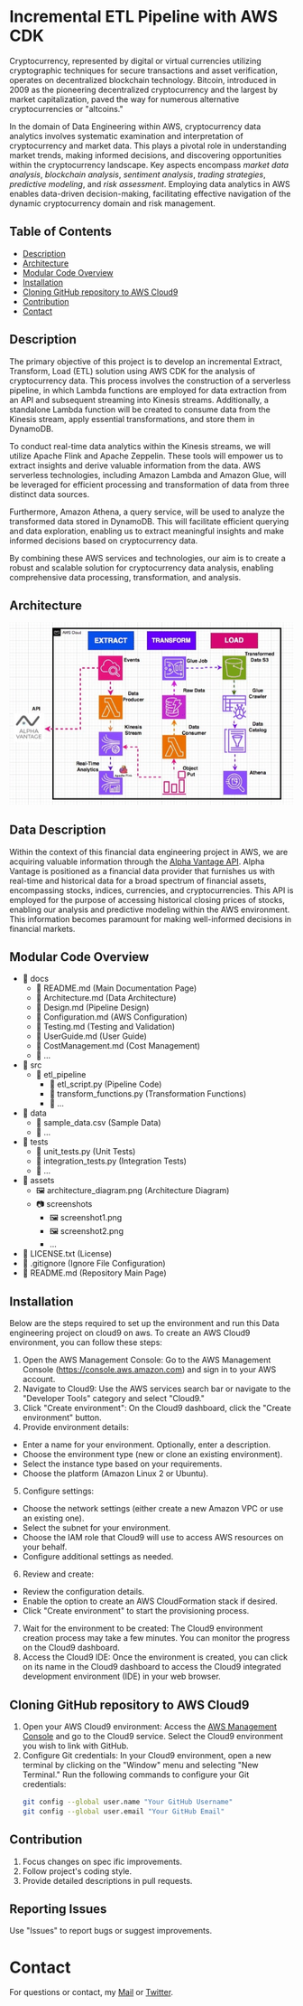 # Incremental ETL Pipeline with AWS CDK
Cryptocurrency, represented by digital or virtual currencies utilizing cryptographic techniques for secure transactions and asset verification, operates on decentralized blockchain technology. Bitcoin, introduced in 2009 as the pioneering decentralized cryptocurrency and the largest by market capitalization, paved the way for numerous alternative cryptocurrencies or "altcoins."

In the domain of Data Engineering within AWS, cryptocurrency data analytics involves systematic examination and interpretation of cryptocurrency and market data. This plays a pivotal role in understanding market trends, making informed decisions, and discovering opportunities within the cryptocurrency landscape. Key aspects encompass *market data analysis*, *blockchain analysis*, *sentiment analysis*, *trading strategies*, *predictive modeling*, and *risk assessment*. Employing data analytics in AWS enables data-driven decision-making, facilitating effective navigation of the dynamic cryptocurrency domain and risk management.  


## Table of Contents

- [Description](#description)
- [Architecture](#architecture)
- [Modular Code Overview](#modular-code-overview)
- [Installation](#installation)
- [Cloning GitHub repository to AWS Cloud9](#Cloning-GitHub-repository-to-AWS-Cloud9) 
- [Contribution](#contribution)
- [Contact](#contact)

## Description

The primary objective of this project is to develop an incremental Extract, Transform, Load (ETL) solution using AWS CDK for the analysis of cryptocurrency data. This process involves the construction of a serverless pipeline, in which Lambda functions are employed for data extraction from an API and subsequent streaming into Kinesis streams. Additionally, a standalone Lambda function will be created to consume data from the Kinesis stream, apply essential transformations, and store them in DynamoDB.

To conduct real-time data analytics within the Kinesis streams, we will utilize Apache Flink and Apache Zeppelin. These tools will empower us to extract insights and derive valuable information from the data. AWS serverless technologies, including Amazon Lambda and Amazon Glue, will be leveraged for efficient processing and transformation of data from three distinct data sources.

Furthermore, Amazon Athena, a query service, will be used to analyze the transformed data stored in DynamoDB. This will facilitate efficient querying and data exploration, enabling us to extract meaningful insights and make informed decisions based on cryptocurrency data.

By combining these AWS services and technologies, our aim is to create a robust and scalable solution for cryptocurrency data analysis, enabling comprehensive data processing, transformation, and analysis.

## Architecture
<img src='https://github.com/diegovillatoromx/Incremental_ETL_Pipeline/blob/main/etl-alpha.gif' alt="incremental_etl_alpha_api">

## Data Description

Within the context of this financial data engineering project in AWS, we are acquiring valuable information through the [Alpha Vantage API](https://www.alphavantage.co/documentation/). Alpha Vantage is positioned as a financial data provider that furnishes us with real-time and historical data for a broad spectrum of financial assets, encompassing stocks, indices, currencies, and cryptocurrencies. This API is employed for the purpose of accessing historical closing prices of stocks, enabling our analysis and predictive modeling within the AWS environment. This information becomes paramount for making well-informed decisions in financial markets.

## Modular Code Overview

 - 📂 docs
   - 📜 README.md (Main Documentation Page)
   - 📜 Architecture.md (Data Architecture)
   - 📜 Design.md (Pipeline Design)
   - 📜 Configuration.md (AWS Configuration)
   - 📜 Testing.md (Testing and Validation)
   - 📜 UserGuide.md (User Guide)
   - 📜 CostManagement.md (Cost Management)
   - 📜 ...
 - 📂 src
   - 📂 etl_pipeline
     - 📜 etl_script.py (Pipeline Code)
     - 📜 transform_functions.py (Transformation Functions)
     - 📜 ...
 - 📂 data
   - 📜 sample_data.csv (Sample Data)
   - 📜 ...
 - 📂 tests
   - 📜 unit_tests.py (Unit Tests)
   - 📜 integration_tests.py (Integration Tests)
   - 📜 ...
 - 📂 assets
   - 🖼️ architecture_diagram.png (Architecture Diagram)
   - 📷 screenshots
     - 🖼️ screenshot1.png
     - 🖼️ screenshot2.png
     - ...
 - 📜 LICENSE.txt (License)
 - 📜 .gitignore (Ignore File Configuration)
 - 📜 README.md (Repository Main Page)


## Installation
 
Below are the steps required to set up the environment and run this Data engineering project on cloud9 on aws.
To create an AWS Cloud9 environment, you can follow these steps:

1. Open the AWS Management Console: Go to the AWS Management Console (https://console.aws.amazon.com) and sign in to your AWS account.
2. Navigate to Cloud9: Use the AWS services search bar or navigate to the "Developer Tools" category and select "Cloud9."
3. Click "Create environment": On the Cloud9 dashboard, click the "Create environment" button.
4. Provide environment details:
 - Enter a name for your environment. Optionally, enter a description.
 - Choose the environment type (new or clone an existing environment).
 - Select the instance type based on your requirements.
 - Choose the platform (Amazon Linux 2 or Ubuntu).
5. Configure settings:
 - Choose the network settings (either create a new Amazon VPC or use an existing one).
 - Select the subnet for your environment.
 - Choose the IAM role that Cloud9 will use to access AWS resources on your behalf.
 - Configure additional settings as needed.
6. Review and create:
 - Review the configuration details.
 - Enable the option to create an AWS CloudFormation stack if desired.
 - Click "Create environment" to start the provisioning process.
7. Wait for the environment to be created: The Cloud9 environment creation process may take a few minutes. You can monitor the progress on the Cloud9 dashboard.
8. Access the Cloud9 IDE: Once the environment is created, you can click on its name in the Cloud9 dashboard to access the Cloud9 integrated development environment (IDE) in your web browser.

## Cloning GitHub repository to AWS Cloud9 

1. Open your AWS Cloud9 environment: Access the [AWS Management Console](https://console.aws.amazon.com) and go to the Cloud9 service. Select the Cloud9 environment you wish to link with GitHub.
2. Configure Git credentials: In your Cloud9 environment, open a new terminal by clicking on the "Window" menu and selecting "New Terminal." Run the following commands to configure your Git credentials:
   ```bash
   git config --global user.name "Your GitHub Username"
   git config --global user.email "Your GitHub Email"
   ```
## Contribution
  1. Focus changes on spec ific improvements.
  2. Follow project's coding style.
  3. Provide detailed descriptions in pull requests.
## Reporting Issues
  Use "Issues" to report bugs or suggest improvements.
# Contact
For questions or contact, my [Mail](diegovillatormx@gmail.com) or [Twitter](https://twitter.com/diegovillatomx). 
